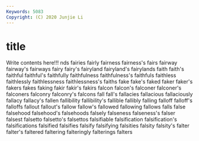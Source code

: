 ```yaml
---
Keywords: 5083
Copyright: (C) 2020 Junjie Li
---
```


# title

Write contents here!!!
nds
fairies 
fairly 
fairness 
fairness's 
fairs 
fairway 
fairway's 
fairways 
fairy 
fairy's
fairyland 
fairyland's 
fairylands 
faith 
faith's 
faithful 
faithful's 
faithfully 
faithfulness 
faithfulness's
faithfuls 
faithless 
faithlessly 
faithlessness 
faithlessness's 
faiths 
fake 
fake's 
faked 
faker
faker's 
fakers 
fakes 
faking 
fakir 
fakir's 
fakirs 
falcon 
falcon's 
falconer
falconer's 
falconers 
falconry 
falconry's 
falcons 
fall 
fall's 
fallacies 
fallacious 
fallaciously
fallacy 
fallacy's 
fallen 
fallibility 
fallibility's 
fallible 
fallibly 
falling 
falloff 
falloff's
falloffs 
fallout 
fallout's 
fallow 
fallow's 
fallowed 
fallowing 
fallows 
falls 
false
falsehood 
falsehood's 
falsehoods 
falsely 
falseness 
falseness's 
falser 
falsest 
falsetto 
falsetto's
falsettos 
falsifiable 
falsification 
falsification's 
falsifications 
falsified 
falsifies 
falsify 
falsifying 
falsities
falsity 
falsity's 
falter 
falter's 
faltered 
faltering 
falteringly 
falterings 
falters 
